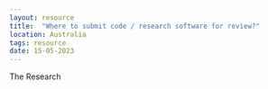 ```yaml
---
layout: resource
title:  "Where to submit code / research software for review?"
location: Australia
tags: resource 
date: 15-05-2023
---
```


The Research
